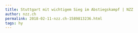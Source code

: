 ```yaml
---
title: Stuttgart mit wichtigem Sieg im Abstiegskampf | NZZ
author: nzz.ch
permalink: 2018-02-11-nzz.ch-1589813236.html
tags: hy
---
```


